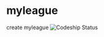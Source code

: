 myleague
========

create myleague
![Codeship Status](https://www.codeship.io/projects/7301aa70-8458-0131-4312-02be5b6a0313/status)
